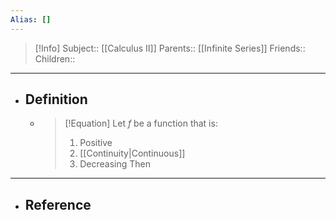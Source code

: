 ```yaml
---
Alias: []
---
```

> [!Info]
> Subject:: [[Calculus II]]
> Parents:: [[Infinite Series]]
> Friends:: 
> Children:: 
---
- ## Definition
	- > [!Equation]
	  > Let $f$ be a function that is:
	  > 1. Positive
	  > 2. [[Continuity|Continuous]]
	  > 3. Decreasing
	  > Then 
---
- ## Reference